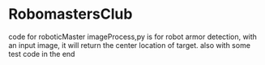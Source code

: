 # RobomastersClub
code for roboticMaster
imageProcess,py is for robot armor detection, with an input image, it will return the center location of target.
also with some test code in the end
